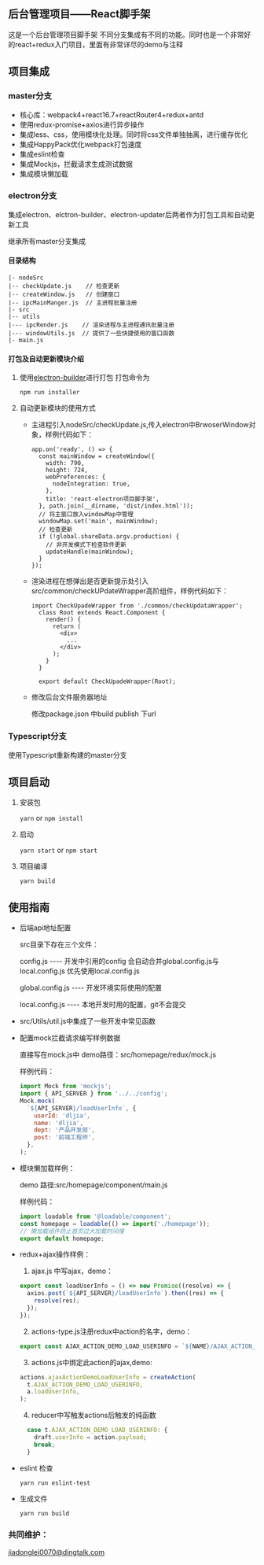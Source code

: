 后台管理项目——React脚手架
----
这是一个后台管理项目脚手架 不同分支集成有不同的功能。同时也是一个非常好的react+redux入门项目，里面有非常详尽的demo与注释
## 项目集成

### master分支
* 核心库：webpack4+react16.7+reactRouter4+redux+antd
* 使用redux-promise+axios进行异步操作
* 集成less、css，使用模块化处理。同时将css文件单独抽离，进行缓存优化
* 集成HappyPack优化webpack打包速度
* 集成eslint检查
* 集成Mockjs，拦截请求生成测试数据
* 集成模块懒加载

### electron分支
  集成electron、elctron-builder、electron-updater后两者作为打包工具和自动更新工具

  继承所有master分支集成

  #### 目录结构

  ```
  |- nodeSrc
  |-- checkUpdate.js    // 检查更新
  |-- createWindow.js   // 创建窗口
  |-- ipcMainManger.js  // 主进程批量注册
  |- src
  |-- utils
  |--- ipcRender.js    // 渲染进程与主进程通讯批量注册
  |--- windowUtils.js  // 提供了一些快捷使用的窗口函数
  |- main.js
  ```

  #### 打包及自动更新模块介绍

  1. 使用[electron-builder](https://www.electron.build/)进行打包
     打包命令为
     ```
     npm run installer
     ```
  2. 自动更新模块的使用方式
  
     * 主进程引入nodeSrc/checkUpdate.js,传入electron中BrwoserWindow对象，样例代码如下：
        ```
        app.on('ready', () => {
          const mainWindow = createWindow({
            width: 790,
            height: 724,
            webPreferences: {
              nodeIntegration: true,
            },
            title: 'react-electron项目脚手架',
          }, path.join(__dirname, 'dist/index.html'));
          // 将主窗口放入windowMap中管理
          windowMap.set('main', mainWindow);
          // 检查更新
          if (!global.shareData.argv.production) {
            // 非开发模式下检查软件更新
            updateHandle(mainWindow);
          }
        });
        ```
     * 渲染进程在想弹出是否更新提示处引入src/common/checkUPdateWrapper高阶组件，样例代码如下：
        ```
        import CheckUpadeWrapper from './common/checkUpdataWrapper';
          class Root extends React.Component {
            render() {
              return (
                <div>
                  ...
                </div>
              );
            }
          }

          export default CheckUpadeWrapper(Root);
        ```
      * 修改后台文件服务器地址

        修改package.json 中build publish 下url
### Typescript分支
使用Typescript重新构建的master分支

## 项目启动

1. 安装包

    `yarn` or `npm install`

2. 启动

    `yarn start` or `npm start`

3. 项目编译

    `yarn build`

## 使用指南
* 后端api地址配置

    src目录下存在三个文件：

    config.js ---- 开发中引用的config 会自动合并global.config.js与local.config.js 优先使用local.config.js

    global.config.js ---- 开发环境实际使用的配置

    local.config.js ---- 本地开发时用的配置，git不会提交

* src/Utils/util.js中集成了一些开发中常见函数

* 配置mock拦截请求编写样例数据

   直接写在mock.js中 demo路径：src/homepage/redux/mock.js

   样例代码：
    ``` javascript
    import Mock from 'mockjs';
    import { API_SERVER } from '../../config';
    Mock.mock(
      `${API_SERVER}/loadUserInfo`, {
        userId: 'dljia',
        name: 'dljia',
        dept: '产品开发部',
        post: '前端工程师',
      },
    );

    ```
* 模块懒加载样例：

    demo 路径:src/homepage/component/main.js

    样例代码：
    ``` javascript
    import loadable from '@loadable/component';
    const homepage = loadable(() => import('./homepage'));
    // 懒加载组件防止首页过大加载时间慢
    export default homepage;

    ```

* redux+ajax操作样例：
    1. ajax.js 中写ajax，demo：
    ```javascript
    export const loadUserInfo = () => new Promise((resolve) => {
      axios.post(`${API_SERVER}/loadUserInfo`).then((res) => {
        resolve(res);
      });
    });
    ```
    2. actions-type.js注册redux中action的名字，demo：
    ```javascript
    export const AJAX_ACTION_DEMO_LOAD_USERINFO = `${NAME}/AJAX_ACTION_DEMO_LOAD_USERINFO`;
    ```
    3. actions.js中绑定此action的ajax,demo:
    ```javascript
    actions.ajaxActionDemoLoadUserInfo = createAction(
      t.AJAX_ACTION_DEMO_LOAD_USERINFO,
      a.loadUserInfo,
    );
    ```
    4. reducer中写触发actions后触发的纯函数
    ```javascript
      case t.AJAX_ACTION_DEMO_LOAD_USERINFO: {
        draft.userInfo = action.payload;
        break;
      }
    ```
* eslint 检查

    `yarn run eslint-test`

* 生成文件

     `yarn run build`

### 共同维护：
jiadonglei0070@dingtalk.com